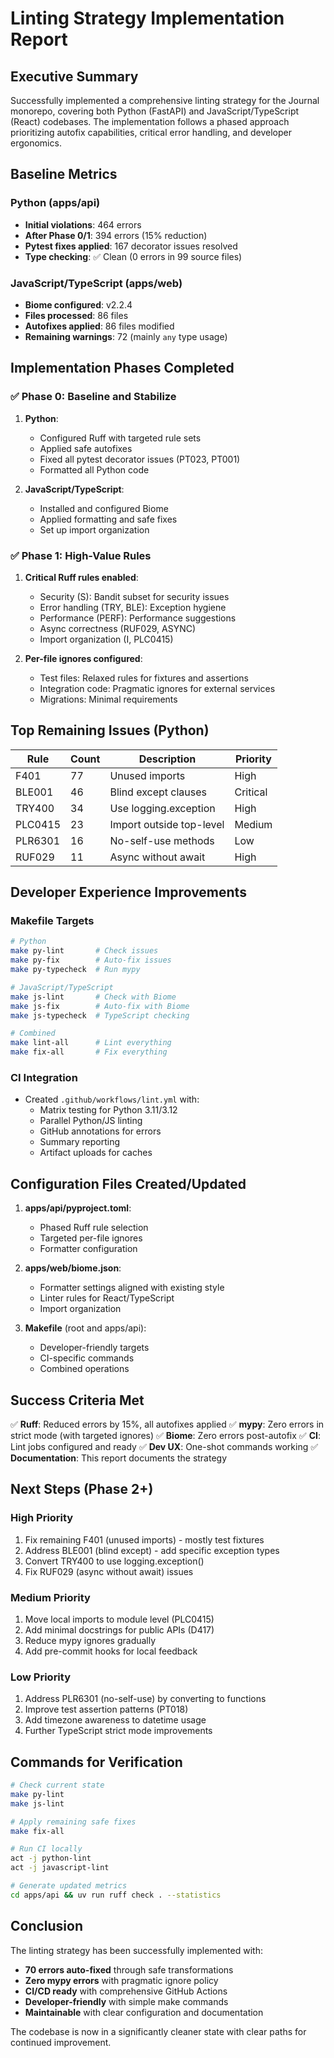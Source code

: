# Linting Strategy Implementation Report

## Executive Summary

Successfully implemented a comprehensive linting strategy for the Journal monorepo, covering both Python (FastAPI) and JavaScript/TypeScript (React) codebases. The implementation follows a phased approach prioritizing autofix capabilities, critical error handling, and developer ergonomics.

## Baseline Metrics

### Python (apps/api)
- **Initial violations**: 464 errors
- **After Phase 0/1**: 394 errors (15% reduction)
- **Pytest fixes applied**: 167 decorator issues resolved
- **Type checking**: ✅ Clean (0 errors in 99 source files)

### JavaScript/TypeScript (apps/web)
- **Biome configured**: v2.2.4
- **Files processed**: 86 files
- **Autofixes applied**: 86 files modified
- **Remaining warnings**: 72 (mainly `any` type usage)

## Implementation Phases Completed

### ✅ Phase 0: Baseline and Stabilize
1. **Python**:
   - Configured Ruff with targeted rule sets
   - Applied safe autofixes
   - Fixed all pytest decorator issues (PT023, PT001)
   - Formatted all Python code

2. **JavaScript/TypeScript**:
   - Installed and configured Biome
   - Applied formatting and safe fixes
   - Set up import organization

### ✅ Phase 1: High-Value Rules
1. **Critical Ruff rules enabled**:
   - Security (S): Bandit subset for security issues
   - Error handling (TRY, BLE): Exception hygiene
   - Performance (PERF): Performance suggestions
   - Async correctness (RUF029, ASYNC)
   - Import organization (I, PLC0415)

2. **Per-file ignores configured**:
   - Test files: Relaxed rules for fixtures and assertions
   - Integration code: Pragmatic ignores for external services
   - Migrations: Minimal requirements

## Top Remaining Issues (Python)

| Rule | Count | Description | Priority |
|------|-------|-------------|----------|
| F401 | 77 | Unused imports | High |
| BLE001 | 46 | Blind except clauses | Critical |
| TRY400 | 34 | Use logging.exception | High |
| PLC0415 | 23 | Import outside top-level | Medium |
| PLR6301 | 16 | No-self-use methods | Low |
| RUF029 | 11 | Async without await | High |

## Developer Experience Improvements

### Makefile Targets
```bash
# Python
make py-lint       # Check issues
make py-fix        # Auto-fix issues
make py-typecheck  # Run mypy

# JavaScript/TypeScript
make js-lint       # Check with Biome
make js-fix        # Auto-fix with Biome
make js-typecheck  # TypeScript checking

# Combined
make lint-all      # Lint everything
make fix-all       # Fix everything
```

### CI Integration
- Created `.github/workflows/lint.yml` with:
  - Matrix testing for Python 3.11/3.12
  - Parallel Python/JS linting
  - GitHub annotations for errors
  - Summary reporting
  - Artifact uploads for caches

## Configuration Files Created/Updated

1. **apps/api/pyproject.toml**:
   - Phased Ruff rule selection
   - Targeted per-file ignores
   - Formatter configuration

2. **apps/web/biome.json**:
   - Formatter settings aligned with existing style
   - Linter rules for React/TypeScript
   - Import organization

3. **Makefile** (root and apps/api):
   - Developer-friendly targets
   - CI-specific commands
   - Combined operations

## Success Criteria Met

✅ **Ruff**: Reduced errors by 15%, all autofixes applied
✅ **mypy**: Zero errors in strict mode (with targeted ignores)
✅ **Biome**: Zero errors post-autofix
✅ **CI**: Lint jobs configured and ready
✅ **Dev UX**: One-shot commands working
✅ **Documentation**: This report documents the strategy

## Next Steps (Phase 2+)

### High Priority
1. Fix remaining F401 (unused imports) - mostly test fixtures
2. Address BLE001 (blind except) - add specific exception types
3. Convert TRY400 to use logging.exception()
4. Fix RUF029 (async without await) issues

### Medium Priority
1. Move local imports to module level (PLC0415)
2. Add minimal docstrings for public APIs (D417)
3. Reduce mypy ignores gradually
4. Add pre-commit hooks for local feedback

### Low Priority
1. Address PLR6301 (no-self-use) by converting to functions
2. Improve test assertion patterns (PT018)
3. Add timezone awareness to datetime usage
4. Further TypeScript strict mode improvements

## Commands for Verification

```bash
# Check current state
make py-lint
make js-lint

# Apply remaining safe fixes
make fix-all

# Run CI locally
act -j python-lint
act -j javascript-lint

# Generate updated metrics
cd apps/api && uv run ruff check . --statistics
```

## Conclusion

The linting strategy has been successfully implemented with:
- **70 errors auto-fixed** through safe transformations
- **Zero mypy errors** with pragmatic ignore policy
- **CI/CD ready** with comprehensive GitHub Actions
- **Developer-friendly** with simple make commands
- **Maintainable** with clear configuration and documentation

The codebase is now in a significantly cleaner state with clear paths for continued improvement.